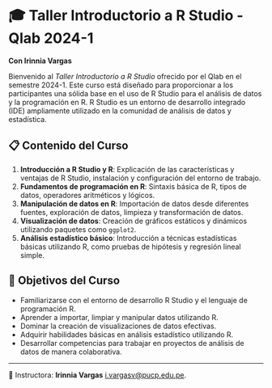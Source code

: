 # 🎓 Taller Introductorio a R Studio - Qlab 2024-1

**Con Irinnia Vargas**

Bienvenido al *Taller Introductorio a R Studio* ofrecido por el Qlab en el semestre 2024-1. Este curso está diseñado para proporcionar a los participantes una sólida base en el uso de R Studio para el análisis de datos y la programación en R. R Studio es un entorno de desarrollo integrado (IDE) ampliamente utilizado en la comunidad de análisis de datos y estadística.

## 📋 Contenido del Curso

1. **Introducción a R Studio y R**: Explicación de las características y ventajas de R Studio, instalación y configuración del entorno de trabajo.
2. **Fundamentos de programación en R**: Sintaxis básica de R, tipos de datos, operadores aritméticos y lógicos.
3. **Manipulación de datos en R**: Importación de datos desde diferentes fuentes, exploración de datos, limpieza y transformación de datos.
4. **Visualización de datos**: Creación de gráficos estáticos y dinámicos utilizando paquetes como `ggplot2`.
5. **Análisis estadístico básico**: Introducción a técnicas estadísticas básicas utilizando R, como pruebas de hipótesis y regresión lineal simple.

## 🎯 Objetivos del Curso

- Familiarizarse con el entorno de desarrollo R Studio y el lenguaje de programación R.
- Aprender a importar, limpiar y manipular datos utilizando R.
- Dominar la creación de visualizaciones de datos efectivas.
- Adquirir habilidades básicas en análisis estadístico utilizando R.
- Desarrollar competencias para trabajar en proyectos de análisis de datos de manera colaborativa.

---

📧 Instructora: **Irinnia Vargas** [i.vargasv@pucp.edu.pe](mailto:i.vargasv@pucp.edu.pe).

